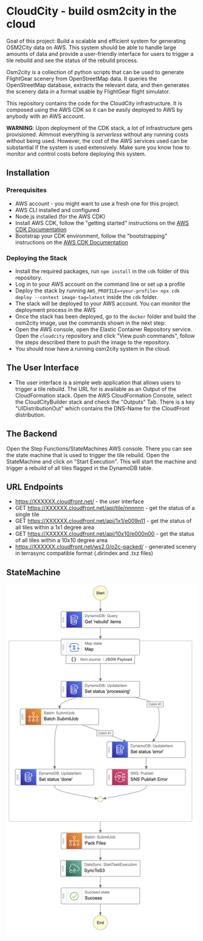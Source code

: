 # CloudCity - build osm2city in the cloud
Goal of this project: Build a scalable and efficient system for generating OSM2City data on AWS.  This system should be able to handle large amounts of data and provide a user-friendly interface for users to trigger a tile rebuild and see  the status of the rebuild process.

Osm2city is a collection of python  scripts that can be used to generate FlightGear scenery from OpenStreetMap data. It queries  the OpenStreetMap database, extracts the relevant data, and then generates the scenery data in a format usable by FlightGear flight simulator.

This repository  contains the code for the CloudCity infrastructure. It is composed using the AWS CDK so it can be  easily deployed to AWS by anybody with  an AWS account.

**WARNING**: Upon deployment of the CDK stack, a lot of infrastructure gets provisioned. Almmost everything is *serverless* without any running costs without being used.  However, the cost of the AWS services used can be substantial if the system is used extensively. Make sure you know how to monitor  and control costs before deploying this system.

## Installation
###  Prerequisites
- AWS account - you might want to use a fresh one for this project.
- AWS CLI installed and configured
- Node.js  installed (for the AWS CDK)
- Install AWS CDK, follow the "getting started" instructions  on the [AWS CDK Documentation](https://docs.aws.amazon.com/cdk/v2/guide/getting_started.html)
- Bootstrap your CDK environment, follow the "bootstrapping" instructions on  the [AWS CDK Documentation](https://docs.aws.amazon.com/cdk/v2/guide/bootstrapping.html)
### Deploying the Stack
- Install the required packages, run `npm install` in the `cdk` folder of this repository.
- Log in to your AWS account on the command line or set up a profile
- Deploy the stack by running `AWS_PROFILE=<your-profile> npx cdk deploy --context image-tag=latest` inside the `cdk` folder.
- The stack will be deployed to your AWS account. You can monitor the deployment process in the AWS
- Once the stack has been deployed, go to the `docker` folder and build the osm2city image, use the commands shown in the next step:
- Open the AWS console, open the Elastic Container Repository service. Open the `cloudcity` repository and click "View push commands", follow the steps described  there to push the image to the repository.
- You should now have  a running osm2city system in the cloud.
## The User Interface
- The user interface is a simple web application that allows users to trigger a tile rebuild. The URL for is available as an Output of the CloudFormation stack. Open the AWS CloudFormation Console, select the CloudCityBuilder stack and check the "Outputs" Tab. There is a key "UIDistributionOut" which contains the DNS-Name for the CloudFront distribution.
## The Backend
Open the Step Functions/StateMachines AWS console.  There you can see the state machine that is used to trigger the tile rebuild. Open the StateMachine and click on "Start Execution". This will start the machine and trigger a rebuild of all tiles flagged in the DynamoDB table.
## URL Endpoints
- https://XXXXXX.cloudfront.net/ - the user interface
- GET https://XXXXXX.cloudfront.net/api/tile/nnnnnn - get the status of a single tile
-  GET https://XXXXXX.cloudfront.net/api/1x1/e009n11 - get the status of all tiles within a 1x1 degree area
- GET https://XXXXXX.cloudfront.net/api/10x10/e000n00 - get the status of all tiles within a 10x10 degree area
- https://XXXXXX.cloudfront.net/ws2.0/o2c-packed/ - generated scenery in terrasync compatible format (.dirindex and .txz files)

## StateMachine
![Screenshot of the statemachine](docs/img/statemachine.jpg "The statemachine")




